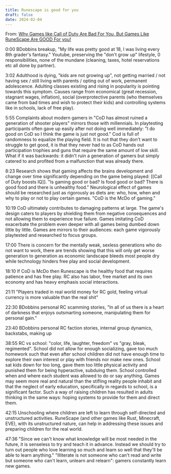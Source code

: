 ```yaml
---
title: Runescape is good for you
draft: false
date: 2024-02-04
---
```


From: [Why Games like Call of Duty Are Bad For You, But Games Like RuneScape Are GOOD For you!](https://www.youtube.com/watch?v=1ebhepOmWws)

0:00 BDobbins breakup, "My life was pretty good at 18, I was living every 8th grader's fantasy." Youtube, preserving the "don't grow up" lifestyle, 0 responsibilities, none of the mundane (cleaning, taxes, hotel reservations etc all done by partner).

3:02 Adulthood is dying, "kids are not growing up", not getting married / not having sex / still living with parents / opting out of work, permanent adolescence. Adulting classes existing and rising in popularity is pointing towards this symptom. Causes range from economical (great recession, stagnant wages, inflation), social (overprotective parents (who themselves came from bad times and wish to protect their kids) and controlling systems like in schools, lack of free play).

5:55 Complaints about modern gamers in "CoD has almost ruined a generation of shooter players" mirrors those with millennials. In playtesting participants often gave up easily after not doing well immediately: "I do good on CoD so I think the game is just not good." Cod is full of randomness to equalize the playing field. It is not that they don't want to struggle to get good, it is that they never had to as CoD hands out participation trophies and guns that require the same amount of low skill. What if it was backwards: it didn't ruin a generation of gamers but simply catered to and profited from a malfunction that was already there.

8:23 Research shows that gaming affects the brains development and change over time significantly depending on the game being played: [[Call of Duty boosts IQ]]. "Is gaming good or bad? Is food good or bad? There is good food and there is unhealthy food." Neurological effect of games should be researched just as rigorously as diets are: who, how, when and why to play or not to play certain games. "CoD is the McDo of gaming."

10:19 CoD ultimately contributes to damaging patterns at large. The game's design caters to players by shielding them from negative consequences and not allowing them to experience true failure. Games imitating CoD exacerbate the problem even deeper with all games being dumbed down little by little. Games are mirrors to their audiences: each game vigorously playtested and researched to focus groups.

17:00 There is concern for the mentally weak, sexless generations who do not want to work, there are trends showing that this will only get worse generation to generation as economic landscape bleeds most people dry while technology hinders free play and social development. 

18:10 If CoD is McDo then Runescape is the healthy food that requires patience and has free play. RC also has labor, free market and its own economy and has heavy emphasis social interactions.

21:11 "Players traded in real world money for RC gold, feeling virtual currency is more valuable than the real shit"

22:30 BDobbins personal RC scamming stories, "In all of us there is a heart of darkness that enjoys outsmarting someone, manipulating them for personal gain."

23:40 BDobbins personal RC faction stories, internal group dynamics, backstabs, making up

38:55 RC vs school: "color, life, laughter, freedom" vs "gray, bleak, regimented". School did not allow for enough socializing, gave too much homework such that even after school children did not have enough time to explore their own interest or play with friends nor make new ones. School sat kids down for too long, gave them too little physical activity and punished them for being hyperactive, subduing them. School controlled when and where each student was allowed to do or say anything. Games may seem more real and natural than the stifling reality people inhabit and that the neglect of early education, specifically in regards to school, is a significant factor. Such a way of raising children has resulted in adults thinking in the same ways: hoping systems to provide for them and direct them.

42:15 Unschooling where children are left to learn through self-directed and unstructured activities. RuneScape (and other games like Rust, Minecraft, EVE), with its unstructured nature, can help in addressing these issues and preparing children for the real world.

47:36 "Since we can't know what knowledge will be most needed in the future, it is senseless to try and teach it in advance. Instead we should try to turn out people who love learning so much and learn so well that they'll be able to learn anything." "Illiterate is not someone who can't read and write but someone who can't learn, unlearn and relearn": gamers constantly learn new games.
